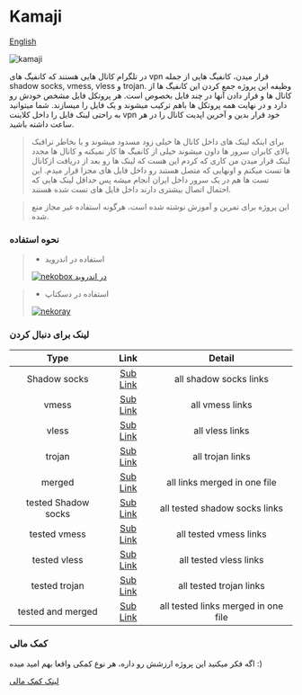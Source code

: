 # Kamaji

[English](docs/readme_en.md)

![kamaji](https://raw.githubusercontent.com/gitlynx-ir/gitlynx-ir.github.io/main/files/abc3b41b5cf4d0e62c5f878b19962b1c.jpg)

در تلگرام کانال هایی هستند که کانفیگ های
vpn
قرار میدن، کانفیگ هایی از جمله
shadow socks, vmess, vless
و
trojan.
وظیفه این پروژه جمع کردن این کانفیگ ها از کانال ها و قرار دادن
آنها در چند فایل بخصوص است.
هر پروتکل فایل مشخص خودش رو دارد و در نهایت همه پروتکل ها
باهم ترکیب میشوند و یک فایل را میسازند.
شما میتوانید به راحتی لینک فایل را داخل کلاینت
vpn
خود قرار بدین و آخرین اپدیت کانال را در هر ساعت داشته باشید.

> برای اینکه لینک های داخل کانال ها خیلی زود مسدود میشوند و یا
> بخاطر ترافیک بالای کابران سرور ها داون میشوند
> خیلی از کانفیگ ها کار نمیکنه و کانال ها مجدد لینک قرار میدن
> من کاری که کردم این هست که لینک ها رو بعد از دریافت ازکانال
> ها تست میکنم و اونهایی که متصل هستند رو داخل فایل های
> مجزا قرار میدم. این تست ها هم در یک سرور داخل ایران انجام میشه
> پس حداقل لینک هایی که احتمال اتصال بیشتری دارند داخل فایل های
> تست شده هستند.

> این پروژه برای تمرین و آموزش نوشته شده است، هرگونه استفاده
> غیر مجاز منع شده.

### نحوه استفاده

> - استفاده در اندروید
>
>[![nekobox در اندروید](https://raw.githubusercontent.com/gitlynx-ir/gitlynx-ir.github.io/main/files/c5e8ba5de78e91900fa2fefc7f3eba95.jpg)](https://youtu.be/Gy4FR75W6Uk)

> - استفاده در دسکتاپ
>
> [![nekoray](https://raw.githubusercontent.com/gitlynx-ir/gitlynx-ir.github.io/main/files/081eaaca4a335c7b6b15e20fdd8f3e4d.jpg)](https://www.youtube.com/watch?v=0lub9dqk2WQ)

### لینک برای دنبال کردن

|          Type       |                                           Link                                                |                 Detail              |
|:-------------------:|:---------------------------------------------------------------------------------------------:|:-----------------------------------:|
| Shadow socks        | [Sub Link](https://raw.githubusercontent.com/shabane/kamaji/master/hub/ss.txt)                | all shadow socks links              |
|     vmess           | [Sub Link](https://raw.githubusercontent.com/shabane/kamaji/master/hub/vmess.txt)             |    all vmess links                  |
|     vless           | [Sub Link](https://raw.githubusercontent.com/shabane/kamaji/master/hub/vless.txt)             |    all vless links                  |
|     trojan          | [Sub Link](https://raw.githubusercontent.com/shabane/kamaji/master/hub/trojan.txt)            |    all trojan links                 |
|     merged          | [Sub Link](https://raw.githubusercontent.com/shabane/kamaji/master/hub/merged.txt)            | all links merged in one file        |
| tested Shadow socks | [Sub Link](https://raw.githubusercontent.com/shabane/kamaji/master/hub/tested/ss.txt)         | all tested shadow socks links       |
| tested vmess        | [Sub Link](https://raw.githubusercontent.com/shabane/kamaji/master/hub/tested/vmess.txt)      |    all tested vmess links           |
| tested vless        | [Sub Link](https://raw.githubusercontent.com/shabane/kamaji/master/hub/tested/vless.txt)      |    all tested vless links           |
| tested trojan       | [Sub Link](https://raw.githubusercontent.com/shabane/kamaji/master/hub/tested/trojan.txt)     |    all tested trojan links          |
| tested and merged   | [Sub Link](https://raw.githubusercontent.com/shabane/kamaji/master/hub/tested/merged.txt)     | all tested links merged in one file |


### کمک مالی

اگه فکر میکنید این پروژه ارزشش رو داره،
هر نوع کمکی واقعا بهم امید میده :)

[لینک کمک مالی](https://daramet.com/shabane)
